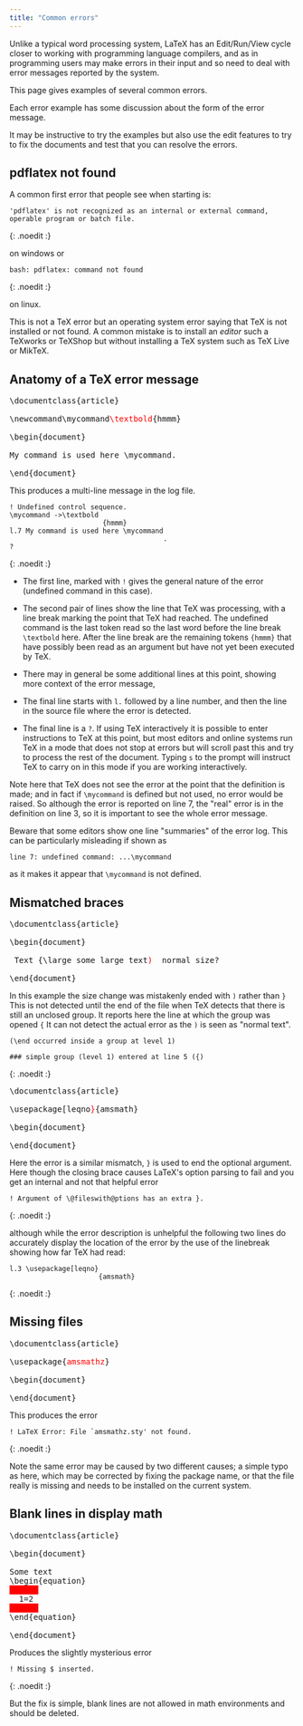 ```yaml
---
title: "Common errors"
---
```


Unlike a typical word processing system, LaTeX has an Edit/Run/View cycle
closer to working with programming language compilers, and as in programming
users may make errors in their input and so need to deal with error messages
reported by the system.

This page gives examples of several common errors.

Each error example has some discussion about the form of the error
message.

It may be instructive to try the examples but also use the
edit features to try to fix the documents and test that you can
resolve the errors.

## pdflatex not found

A common first error that people see when starting is:

```
'pdflatex' is not recognized as an internal or external command,
operable program or batch file.
```
{: .noedit :}

on windows or

```
bash: pdflatex: command not found
```
{: .noedit :}

on linux.

This is
not a TeX error but an operating system error saying that TeX is not
installed or not found.  A common mistake is to install an _editor_
such a TeXworks or TeXShop but without installing a TeX system such as
TeX Live or MikTeX.

## Anatomy of a TeX error message
<pre>
\documentclass{article}

\newcommand\mycommand<span style="color:red">\textbold</span>{hmmm}

\begin{document}

My command is used here \mycommand.

\end{document}
</pre>


This produces a multi-line message in the log file.

```
! Undefined control sequence.
\mycommand ->\textbold 
                       {hmmm}
l.7 My command is used here \mycommand
                                      .
? 
```
{: .noedit :}

* The first line, marked with `!` gives the general nature of the error (undefined command in this case).
* The second pair of lines show the line that TeX was processing, with a line break marking the point
  that TeX had reached. The undefined command is the last token read so the last word before the line break
  `\textbold` here. After the line break are the remaining tokens `{hmmm}` that have possibly been read as
  an argument but have not yet been executed by TeX.
* There may in general be some additional lines at this point, showing more context of the error message,
* The final line starts with `l.` followed by a line number, and then the line in the source file where the
  error is detected.

* The final line is a `?`.  If using TeX interactively it is possible to
  enter instructions to TeX at this point, but most editors and online
  systems run TeX in a mode that does not stop at errors but will
  scroll past this and try to process the rest of the document. Typing
  `s` to the prompt will instruct TeX to carry on in this mode if you
  are working interactively.


Note here that TeX does not see the error at the point that
the definition is made; and in fact if `\mycommand` is defined but not
used, no error would be raised. So although the error is reported on
line 7, the "real" error is in the definition on line 3, so it is
important to see the whole error message.

Beware that some editors show one line "summaries" of the error log.
This can be particularly misleading if shown as

`line 7: undefined command: ...\mycommand`

as it makes it appear that `\mycommand` is not defined.


## Mismatched braces

<pre>
\documentclass{article}

\begin{document}

 Text {\large some large text<span style="color:red">)</span>  normal size?

\end{document}
</pre>

In this example the size change was mistakenly ended with `)` rather
than `}` This is not detected until the end of the file when TeX
detects that there is still an unclosed group. It reports here the
line at which the group was opened `{` It can not detect the actual
error as the `)` is seen as "normal text".

```
(\end occurred inside a group at level 1)

### simple group (level 1) entered at line 5 ({)
```
{: .noedit :}



<pre>
\documentclass{article}

\usepackage[leqno<span style="color:red">}</span>{amsmath}

\begin{document}

\end{document}
</pre>

Here the error is a similar mismatch, `}` is used to end the optional
argument. Here though the closing brace causes LaTeX's option parsing
to fail and you get an internal and not that helpful error  

```
! Argument of \@fileswith@ptions has an extra }.
```
{: .noedit :}

although while the error description is unhelpful the following two
lines do accurately display the location of the error by the use of
the linebreak showing how far TeX had read:
```
l.3 \usepackage[leqno}
                      {amsmath}
```
{: .noedit :}


## Missing files

<pre>
\documentclass{article}

\usepackage{<span style="color:red">amsmathz</span>}

\begin{document}

\end{document}
</pre>

This produces the error

```
! LaTeX Error: File `amsmathz.sty' not found.
```
{: .noedit :}

Note the same error may be caused by two different causes; a simple
typo as here, which may be corrected by fixing the package name, or
that the file really is missing and needs to be installed on the
current system.

## Blank lines in display math

<pre>
\documentclass{article}

\begin{document}

Some text
\begin{equation}
<span style="background-color:red">      </span>
  1=2
<span style="background-color:red">      </span>
\end{equation}

\end{document}
</pre>

Produces the slightly mysterious error

```
! Missing $ inserted.
```
{: .noedit :}

But the fix is simple, blank lines are not allowed in math
environments and should be deleted.

	     